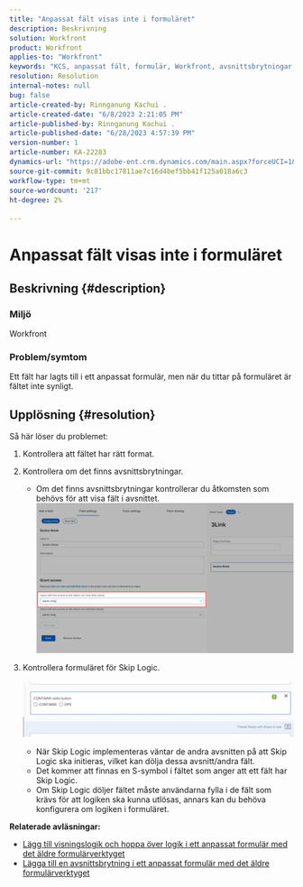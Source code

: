 ```yaml
---
title: "Anpassat fält visas inte i formuläret"
description: Beskrivning
solution: Workfront
product: Workfront
applies-to: "Workfront"
keywords: "KCS, anpassat fält, formulär, Workfront, avsnittsbrytningar, formulärbyggare, hopplogik"
resolution: Resolution
internal-notes: null
bug: false
article-created-by: Rinnganung Kachui .
article-created-date: "6/8/2023 2:21:05 PM"
article-published-by: Rinnganung Kachui .
article-published-date: "6/28/2023 4:57:39 PM"
version-number: 1
article-number: KA-22283
dynamics-url: "https://adobe-ent.crm.dynamics.com/main.aspx?forceUCI=1&pagetype=entityrecord&etn=knowledgearticle&id=193690ad-0706-ee11-8f6e-6045bd006793"
source-git-commit: 9c81bbc17811ae7c16d4bef5bb41f125a018a6c3
workflow-type: tm+mt
source-wordcount: '217'
ht-degree: 2%

---
```


# Anpassat fält visas inte i formuläret

## Beskrivning {#description}


### <b>Miljö</b>

Workfront

### <b>Problem/symtom</b>

Ett fält har lagts till i ett anpassat formulär, men när du tittar på formuläret är fältet inte synligt.


## Upplösning {#resolution}


Så här löser du problemet:

1. Kontrollera att fältet har rätt format.
2. Kontrollera om det finns avsnittsbrytningar.

   - Om det finns avsnittsbrytningar kontrollerar du åtkomsten som behövs för att visa fält i avsnittet.                     ![](assets/f585c275-ad15-ee11-8f6e-6045bd006793.png)
3. Kontrollera formuläret för Skip Logic.                                                                                                                                               ![](assets/6067dbce-ad15-ee11-8f6e-6045bd006793.png)
   - När Skip Logic implementeras väntar de andra avsnitten på att Skip Logic ska initieras, vilket kan dölja dessa avsnitt/andra fält.
   - Det kommer att finnas en S-symbol i fältet som anger att ett fält har Skip Logic.
   - Om Skip Logic döljer fältet måste användarna fylla i de fält som krävs för att logiken ska kunna utlösas, annars kan du behöva konfigurera om logiken i formuläret.


<b>Relaterade avläsningar:</b>

- [Lägg till visningslogik och hoppa över logik i ett anpassat formulär med det äldre formulärverktyget](https://experienceleague.adobe.com/docs/workfront/using/administration-and-setup/customize/custom-forms/custom-form-builder/use-the-custom-form-builder/display-or-skip-logic-custom-form.html)
- [Lägga till en avsnittsbrytning i ett anpassat formulär med det äldre formulärverktyget](https://experienceleague.adobe.com/docs/workfront/using/administration-and-setup/customize/custom-forms/custom-form-builder/use-the-custom-form-builder/add-a-section-break-to-a-custom-form.htm)



